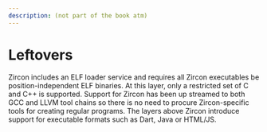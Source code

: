```yaml
---
description: (not part of the book atm)
---
```


# Leftovers

Zircon includes an ELF loader service and requires all Zircon executables be position-independent ELF binaries. At this layer, only a restricted set of C and C++ is supported. Support for Zircon has been up streamed to both GCC and LLVM tool chains so there is no need to procure Zircon-specific tools for creating regular programs. The layers above Zircon introduce support for executable formats such as Dart, Java or HTML/JS.

